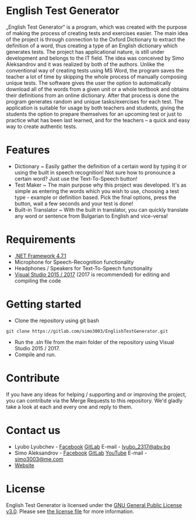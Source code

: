 # English Test Generator 
„English Test Generator“ is a program, which was created with the purpose of making the process of creating tests and exercises easier. 
	The main idea of the project is through connection to the Oxford Dictionary to extract the definition of a word, thus creating a type of an English dictionary which generates tests.
	The project has applicational nature, is still under development and belongs to the IT field.
	The idea was conceived by Simo Aleksandrov and it was realized by both of the authors.
	Unlike the conventional way of creating tests using MS Word, the program saves the teacher a lot of time by skipping the whole process of manually composing unique tests. 
	The software gives the user the option to automatically download all of the words from a given unit or a whole textbook and obtains their definitions from an online dictionary. After that process is done the program generates random and unique tasks/exercises for each test.
	The application is suitable for usage by both teachers and students, giving the students the option to prepare themselves for an upcoming test or just to practice what has been last learned, and for the teachers – a quick and easy way to create authentic tests.
	
# Features
 - Dictionary
	~ Easily gather the definition of a certain word by typing it or using the built in speech recognition! Not sure how to pronounce a certain word? Just use the Text-To-Speech button!
 - Test Maker
    ~ The main purpose why this project was developed. It's as simple as entering the words which you wish to use, choosing a test type - example or definition based. Pick the final options, press the button, wait a few seconds and your test is done! 
 - Built-in Translator
	~ With the built in translator, you can quickly translate any word or sentence from Bulgarian to English and vice-versa!

# Requirements
- [.NET Framework 4.7.1](https://www.microsoft.com/net/download/dotnet-framework-runtime)
- Microphone for Speech-Recognition functionality
- Headphones / Speakers for Text-To-Speech functionality
- [Visual Studio 2015 / 2017](https://www.visualstudio.com/downloads/) (2017 is recommended) for editing and compiling the code


# Getting started
- Clone the repository using git bash

```shell
git clone https://gitlab.com/simo3003/EnglishTestGenerator.git
```

 - Run the .sln file from the main folder of the repository using Visual Studio 2015 / 2017. 
 - Compile and run.

# Contribute

If you have any ideas for helping / supporting and or improving the project, you can contribute via the Merge Requests to this repository. We'd gladly take a look at each and every one and reply to them.

# Contact us 

- Lyubo Lyubchev - [Facebook](https://www.facebook.com/lyubo.ivailov.3) [GitLab](https://gitlab.com/IMPZERO) E-mail - lyubo_2317@abv.bg
- Simo Aleksandrov - [Facebook](https://www.facebook.com/simo.aleksandrov) [GitLab](https://gitlab.com/simo3003) [YouTube](https://www.youtube.com/channel/UCXudfqkZnDPm8Kg8gijrAlA) E-mail - simo3003@me.com	
- [Website](http://etgproject.tk/)

# License 

English Test Generator is licensed under the [GNU General Public License v3.0](https://opensource.org/licenses/GPL-3.0). Please see [the license file](LICENSE) for more information.